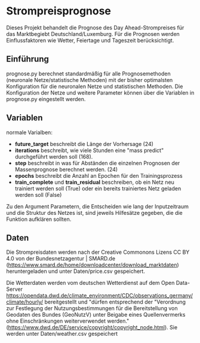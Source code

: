 # Strompreisprognose
Dieses Projekt behandelt die Prognose des Day Ahead-Strompreises für das Marktbegiebt Deutschland/Luxemburg. Für die Prognosen werden Einflussfaktoren wie Wetter, Feiertage und Tageszeit berücksichtigt.

## Einführung
prognose.py berechnet standardmäßig für alle Prognosemethoden (neuronale Netze/statistische Methoden) mit der bisher optimalsten Konfiguration für die neuronalen Netze und statistischen Methoden. 
Die Konfiguration der Netze und weitere Parameter können über die Variablen in prognose.py eingestellt werden. 

## Variablen
normale Varialben:
- **future_target** beschreibt die Länge der Vorhersage (24)
- **iterations** beschreibt, wie viele Stunden eine "mass predict" durchgeführt werden soll (168). 
- **step** beschreibt in was für Abständen die einzelnen Prognosen der Massenprognose berechnet werden. (24)
- **epochs** beschreibt die Anzahl an Epochen für den Trainingsprozess
- **train_complete** und **train_residual** beschreiben, ob ein Netz neu trainiert werden soll (True) oder ein bereits trainiertes Netz geladen werden soll (False)

Zu den Argument Parametern, die Entscheiden wie lang der Inputzeitraum und die Struktur des Netzes ist, sind jeweils Hilfesätze gegeben, die die Funktion aufklären sollten.



## Daten

Die Strompreisdaten werden nach der Creative Commonons Lizens CC BY 4.0 von der Bundesnetzagentur | SMARD.de (https://www.smard.de/home/downloadcenter/download_marktdaten) heruntergeladen und unter Daten/price.csv gespeichert.

Die Wetterdaten werden vom deutschen Wetterdienst auf dem Open Data-Server https://opendata.dwd.de/climate_environment/CDC/observations_germany/climate/hourly/ bereitgestellt und "dürfen entsprechend der "Verordnung zur Festlegung der Nutzungsbestimmungen für die Bereitstellung von Geodaten des Bundes (GeoNutzV) unter Beigabe eines Quellenvermerks ohne Einschränkungen weiterverwendet werden." (https://www.dwd.de/DE/service/copyright/copyright_node.html). Sie werden unter Daten/weather.csv gespeichert
